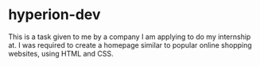 # hyperion-dev
This is a task given to me by a company I am applying to do my internship at. I was required to create a homepage similar to popular online shopping websites, using HTML and CSS.
